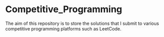 # Competitive_Programming
The aim of this repository is to store the solutions that I submit to various competitive programming platforms such as LeetCode.
